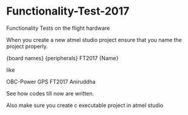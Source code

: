 # Functionality-Test-2017
Functionality Tests on the flight hardware

When you create a new atmel studio project ensure that you name the project properly. 

{board names} {peripherals} FT2017 {Name}

like

OBC-Power GPS FT2017 Aniruddha 

See how codes till now are written.  

Also make sure you create c executable project in atmel studio 
